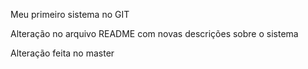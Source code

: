 Meu primeiro sistema no GIT

Alteração no arquivo README com novas descrições sobre o sistema

Alteração feita no master
